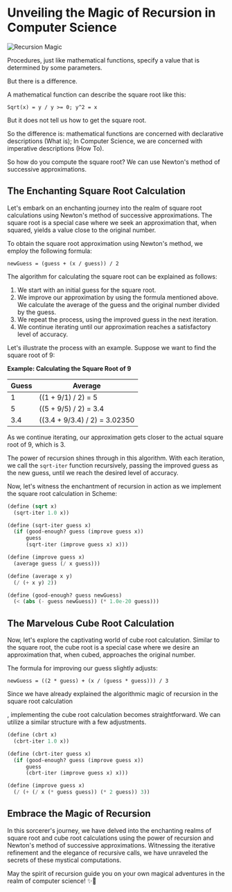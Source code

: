 # Unveiling the Magic of Recursion in Computer Science

![Recursion Magic](https://res.cloudinary.com/dypuafyyu/image/upload/f_auto,q_auto/v1/blog/x0ai6wwfueuvlhkxpifo)

Procedures, just like mathematical functions, specify a value that is determined by some parameters.

But there is a difference.

A mathematical function can describe the square root like this:

```
Sqrt(x) = y / y >= 0; y^2 = x
```

But it does not tell us how to get the square root.

So the difference is: mathematical functions are concerned with declarative descriptions (What is); In Computer Science, we are concerned with imperative descriptions (How To).

So how do you compute the square root? We can use Newton's method of successive approximations.

## The Enchanting Square Root Calculation

Let's embark on an enchanting journey into the realm of square root calculations using Newton's method of successive approximations. The square root is a special case where we seek an approximation that, when squared, yields a value close to the original number.

To obtain the square root approximation using Newton's method, we employ the following formula:

```
newGuess = (guess + (x / guess)) / 2
```

The algorithm for calculating the square root can be explained as follows:

1. We start with an initial guess for the square root.
2. We improve our approximation by using the formula mentioned above. We calculate the average of the guess and the original number divided by the guess.
3. We repeat the process, using the improved guess in the next iteration.
4. We continue iterating until our approximation reaches a satisfactory level of accuracy.

Let's illustrate the process with an example. Suppose we want to find the square root of 9:

**Example: Calculating the Square Root of 9**

| Guess | Average                       |
| ----- | ----------------------------- |
| 1     | ((1 + 9/1) / 2) = 5           |
| 5     | ((5 + 9/5) / 2) = 3.4         |
| 3.4   | ((3.4 + 9/3.4) / 2) = 3.02350 |

As we continue iterating, our approximation gets closer to the actual square root of 9, which is 3.

The power of recursion shines through in this algorithm. With each iteration, we call the `sqrt-iter` function recursively, passing the improved guess as the new guess, until we reach the desired level of accuracy.

Now, let's witness the enchantment of recursion in action as we implement the square root calculation in Scheme:

```scheme
(define (sqrt x)
  (sqrt-iter 1.0 x))

(define (sqrt-iter guess x)
  (if (good-enough? guess (improve guess x))
      guess
      (sqrt-iter (improve guess x) x)))

(define (improve guess x)
  (average guess (/ x guess)))

(define (average x y)
  (/ (+ x y) 2))

(define (good-enough? guess newGuess)
  (< (abs (- guess newGuess)) (* 1.0e-20 guess)))
```

## The Marvelous Cube Root Calculation

Now, let's explore the captivating world of cube root calculation. Similar to the square root, the cube root is a special case where we desire an approximation that, when cubed, approaches the original number.

The formula for improving our guess slightly adjusts:

```
newGuess = ((2 * guess) + (x / (guess * guess))) / 3
```

Since we have already explained the algorithmic magic of recursion in the square root calculation

, implementing the cube root calculation becomes straightforward. We can utilize a similar structure with a few adjustments.

```scheme
(define (cbrt x)
  (cbrt-iter 1.0 x))

(define (cbrt-iter guess x)
  (if (good-enough? guess (improve guess x))
      guess
      (cbrt-iter (improve guess x) x)))

(define (improve guess x)
  (/ (+ (/ x (* guess guess)) (* 2 guess)) 3))
```

## Embrace the Magic of Recursion

In this sorcerer's journey, we have delved into the enchanting realms of square root and cube root calculations using the power of recursion and Newton's method of successive approximations. Witnessing the iterative refinement and the elegance of recursive calls, we have unraveled the secrets of these mystical computations.

May the spirit of recursion guide you on your own magical adventures in the realm of computer science! ✨🔮
